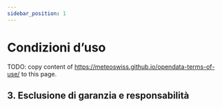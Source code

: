 ```yaml
---
sidebar_position: 1
---
```


# Condizioni d’uso

TODO: copy content of https://meteoswiss.github.io/opendata-terms-of-use/ to this page.

## 3. Esclusione di garanzia e responsabilità
